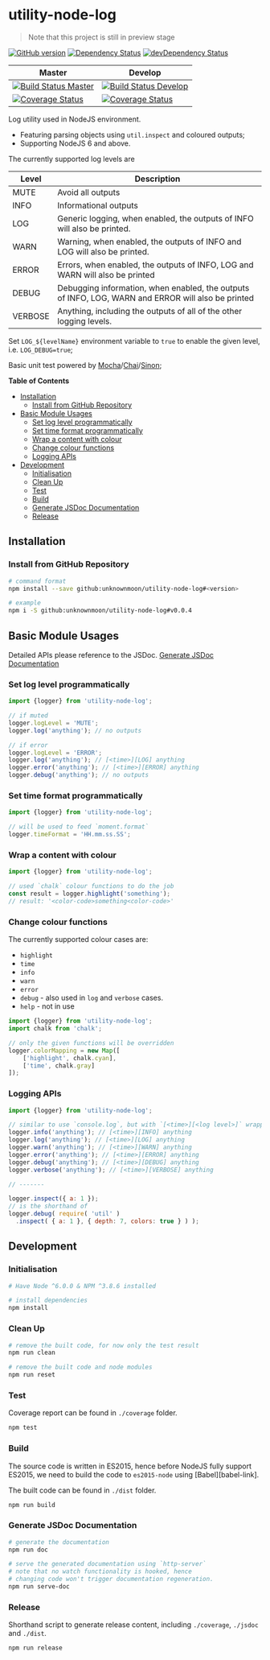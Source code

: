 # utility-node-log

> Note that this project is still in preview stage

[![GitHub version](https://badge.fury.io/gh/unknownmoon%2Futility-node-log.svg)](https://badge.fury.io/gh/unknownmoon%2Futility-node-log)
[![Dependency Status](https://david-dm.org/unknownmoon/utility-node-log.svg)](https://david-dm.org/unknownmoon/utility-node-log)
[![devDependency Status](https://david-dm.org/unknownmoon/utility-node-log/dev-status.svg)](https://david-dm.org/unknownmoon/utility-node-log#info=devDependencies)

| Master | Develop |
| ------ | ------- |
| [![Build Status Master](https://travis-ci.org/unknownmoon/utility-node-log.svg?branch=master)](https://travis-ci.org/unknownmoon/utility-node-log) | [![Build Status Develop](https://travis-ci.org/unknownmoon/utility-node-log.svg?branch=develop)](https://travis-ci.org/unknownmoon/utility-node-log) |
| [![Coverage Status](https://coveralls.io/repos/github/unknownmoon/utility-node-log/badge.svg?branch=master)](https://coveralls.io/github/unknownmoon/utility-node-log?branch=master) | [![Coverage Status](https://coveralls.io/repos/github/unknownmoon/utility-node-log/badge.svg?branch=develop)](https://coveralls.io/github/unknownmoon/utility-node-log?branch=develop) |

Log utility used in NodeJS environment.

- Featuring parsing objects using `util.inspect` and coloured outputs;
- Supporting NodeJS 6 and above.

The currently supported log levels are

| Level   | Description |
| ------- | ----------- |
| MUTE    | Avoid all outputs |
| INFO    | Informational outputs |
| LOG     | Generic logging, when enabled, the outputs of INFO will also be printed. |
| WARN    | Warning, when enabled, the outputs of INFO and LOG will also be printed. |
| ERROR   | Errors, when enabled, the outputs of INFO, LOG and WARN will also be printed |
| DEBUG   | Debugging information, when enabled, the outputs of INFO, LOG, WARN and ERROR will also be printed |
| VERBOSE | Anything, including the outputs of all of the other logging levels. |

Set `LOG_${levelName}` environment variable to `true` to enable the given level, i.e. `LOG_DEBUG=true`;

Basic unit test powered by [Mocha][mocha-link]/[Chai][chai-link]/[Sinon][sinon-link];

__Table of Contents__

<!-- MarkdownTOC -->

- [Installation](#installation)
    - [Install from GitHub Repository](#install-from-github-repository)
- [Basic Module Usages](#basic-module-usages)
    - [Set log level programmatically](#set-log-level-programmatically)
    - [Set time format programmatically](#set-time-format-programmatically)
    - [Wrap a content with colour](#wrap-a-content-with-colour)
    - [Change colour functions](#change-colour-functions)
    - [Logging APIs](#logging-apis)
- [Development](#development)
    - [Initialisation](#initialisation)
    - [Clean Up](#clean-up)
    - [Test](#test)
    - [Build](#build)
    - [Generate JSDoc Documentation](#generate-jsdoc-documentation)
    - [Release](#release)

<!-- /MarkdownTOC -->

<a name="installation"></a>
## Installation

<a name="install-from-github-repository"></a>
### Install from GitHub Repository

```bash
# command format
npm install --save github:unknownmoon/utility-node-log#<version>

# example
npm i -S github:unknownmoon/utility-node-log#v0.0.4
```

<a name="basic-module-usages"></a>
## Basic Module Usages

Detailed APIs please reference to the JSDoc. [Generate JSDoc Documentation](#generate-jsdoc-documentation)

<a name="set-log-level-programmatically"></a>
### Set log level programmatically

```javascript
import {logger} from 'utility-node-log';

// if muted
logger.logLevel = 'MUTE';
logger.log('anything'); // no outputs

// if error
logger.logLevel = 'ERROR';
logger.log('anything'); // [<time>][LOG] anything
logger.error('anything'); // [<time>][ERROR] anything 
logger.debug('anything'); // no outputs
```

<a name="set-time-format-programmatically"></a>
### Set time format programmatically

```javascript
import {logger} from 'utility-node-log';

// will be used to feed `moment.format`
logger.timeFormat = 'HH.mm.ss.SS';
```

<a name="wrap-a-content-with-colour"></a>
### Wrap a content with colour

```javascript
import {logger} from 'utility-node-log';

// used `chalk` colour functions to do the job
const result = logger.highlight('something');
// result: '<color-code>something<color-code>'

```

<a name="change-colour-functions"></a>
### Change colour functions

The currently supported colour cases are:

- `highlight`
- `time`
- `info`
- `warn`
- `error`
- `debug` - also used in `log` and `verbose` cases.
- `help` - not in use

```javascript
import {logger} from 'utility-node-log';
import chalk from 'chalk';

// only the given functions will be overridden
logger.colorMapping = new Map([
    ['highlight', chalk.cyan],
    ['time', chalk.gray]
]);
```

<a name="logging-apis"></a>
### Logging APIs

```javascript
import {logger} from 'utility-node-log';

// similar to use `console.log`, but with `[<time>][<log level>]` wrapper and coloured.
logger.info('anything'); // [<time>][INFO] anything
logger.log('anything'); // [<time>][LOG] anything
logger.warn('anything'); // [<time>][WARN] anything
logger.error('anything'); // [<time>][ERROR] anything
logger.debug('anything'); // [<time>][DEBUG] anything
logger.verbose('anything'); // [<time>][VERBOSE] anything

// -------

logger.inspect({ a: 1 }); 
// is the shorthand of
logger.debug( require( 'util' )
  .inspect( { a: 1 }, { depth: 7, colors: true } ) );

```

<a name="development"></a>
## Development

<a name="initialisation"></a>
### Initialisation

```bash
# Have Node ^6.0.0 & NPM ^3.8.6 installed

# install dependencies
npm install
```

<a name="clean-up"></a>
### Clean Up

```bash
# remove the built code, for now only the test result 
npm run clean

# remove the built code and node modules
npm run reset
```

<a name="test"></a>
### Test

Coverage report can be found in `./coverage` folder.

```bash
npm test
```

<a name="build"></a>
### Build

The source code is written in ES2015, hence before NodeJS fully support ES2015, we need to build the code to `es2015-node` using [Babel][babel-link].

The built code can be found in `./dist` folder. 

```bash
npm run build
```

<a name="generate-jsdoc-documentation"></a>
### Generate JSDoc Documentation

```bash
# generate the documentation
npm run doc

# serve the generated documentation using `http-server`
# note that no watch functionality is hooked, hence
# changing code won't trigger documentation regeneration.
npm run serve-doc
```

<a name="release"></a>
### Release

Shorthand script to generate release content, including `./coverage`, `./jsdoc` and `./dist`.

```bash
npm run release
```

<!-- links -->
[mocha-link]: http://mochajs.org/
[chai-link]: http://chaijs.com/ 
[sinon-link]: http://sinonjs.org/

